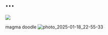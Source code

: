 # ...
![](https://komarev.com/ghpvc/?username=dljskg)

magma doodle
![photo_2025-01-18_22-55-33](https://github.com/user-attachments/assets/684131e8-87a7-42cc-98f7-b2980f2cddde)
